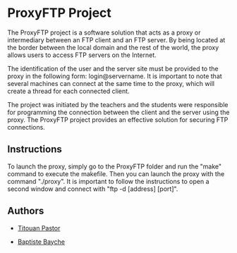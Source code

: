 # ProxyFTP Project

The ProxyFTP project is a software solution that acts as a proxy or intermediary between an FTP client and an FTP server. By being located at the border between the local domain and the rest of the world, the proxy allows users to access FTP servers on the Internet.



The identification of the user and the server site must be provided to the proxy in the following form: login@servername. It is important to note that several machines can connect at the same time to the proxy, which will create a thread for each connected client.



The project was initiated by the teachers and the students were responsible for programming the connection between the client and the server using the proxy. The ProxyFTP project provides an effective solution for securing FTP connections.



## Instructions

To launch the proxy, simply go to the ProxyFTP folder and run the "make" command to execute the makefile. Then you can launch the proxy with the command "./proxy". It is important to follow the instructions to open a second window and connect with "ftp -d [address] [port]".



## Authors



- [Titouan Pastor](https://github.com/TitouanPastor)

- [Baptiste Bayche](https://github.com/BaptisteBayche)
